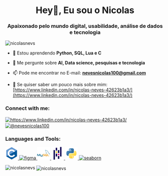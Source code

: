 <h1 align="center">Hey👋, Eu sou o Nicolas</h1>
<h3 align="center">Apaixonado pelo mundo digital, usabilidade, análise de dados e tecnologia</h3>

<p align="left"> <img src="https://komarev.com/ghpvc/?username=nicolasnevs&label=Profile%20views&color=0e75b6&style=flat" alt="nicolasnevs" /> </p>

- 🌱 Estou aprendendo **Python, SQL, Lua e C**

- 💬 Me pergunte sobre **AI, Data science, pesquisas e tecnologia**

- 📫 Pode me encontrar no E-mail: **nevesnicolas100@gmail.com**

- 📄 Se quiser saber um pouco mais sobre mim: [https://www.linkedin.com/in/nicolas-neves-42623b1a3/](https://www.linkedin.com/in/nicolas-neves-42623b1a3/)

<h3 align="left">Connect with me:</h3>
<p align="left">
<a href="https://linkedin.com/in/https://www.linkedin.com/in/nicolas-neves-42623b1a3/" target="blank"><img align="center" src="https://raw.githubusercontent.com/rahuldkjain/github-profile-readme-generator/master/src/images/icons/Social/linked-in-alt.svg" alt="https://www.linkedin.com/in/nicolas-neves-42623b1a3/" height="30" width="40" /></a>
<a href="https://medium.com/@nevesnicolas100" target="blank"><img align="center" src="https://raw.githubusercontent.com/rahuldkjain/github-profile-readme-generator/master/src/images/icons/Social/medium.svg" alt="@nevesnicolas100" height="30" width="40" /></a>
</p>

<h3 align="left">Languages and Tools:</h3>
<p align="left"> <a href="https://www.cprogramming.com/" target="_blank" rel="noreferrer"> <img src="https://raw.githubusercontent.com/devicons/devicon/master/icons/c/c-original.svg" alt="c" width="40" height="40"/> </a> <a href="https://www.figma.com/" target="_blank" rel="noreferrer"> <img src="https://www.vectorlogo.zone/logos/figma/figma-icon.svg" alt="figma" width="40" height="40"/> </a> <a href="https://www.mysql.com/" target="_blank" rel="noreferrer"> <img src="https://raw.githubusercontent.com/devicons/devicon/master/icons/mysql/mysql-original-wordmark.svg" alt="mysql" width="40" height="40"/> </a> <a href="https://pandas.pydata.org/" target="_blank" rel="noreferrer"> <img src="https://raw.githubusercontent.com/devicons/devicon/2ae2a900d2f041da66e950e4d48052658d850630/icons/pandas/pandas-original.svg" alt="pandas" width="40" height="40"/> </a> <a href="https://www.python.org" target="_blank" rel="noreferrer"> <img src="https://raw.githubusercontent.com/devicons/devicon/master/icons/python/python-original.svg" alt="python" width="40" height="40"/> </a> <a href="https://seaborn.pydata.org/" target="_blank" rel="noreferrer"> <img src="https://seaborn.pydata.org/_images/logo-mark-lightbg.svg" alt="seaborn" width="40" height="40"/> </a> </p>

<p><img align="left" src="https://github-readme-stats.vercel.app/api/top-langs?username=nicolasnevs&show_icons=true&locale=en&layout=compact" alt="nicolasnevs" /></p>

<p>&nbsp;<img align="center" src="https://github-readme-stats.vercel.app/api?username=nicolasnevs&show_icons=true&locale=en" alt="nicolasnevs" /></p>
